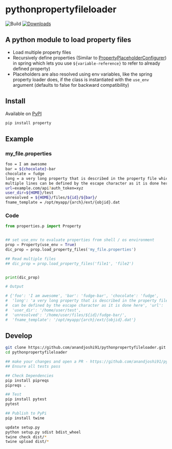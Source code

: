 # pythonpropertyfileloader

![Build](https://github.com/anandjoshi91/pythonpropertyfileloader/actions/workflows/python-package.yml/badge.svg)
[![Downloads](https://static.pepy.tech/badge/property)](https://pepy.tech/project/property)

## A python module to load property files

- Load multiple property files
- Recursively define properties (Similar to [PropertyPlaceholderConfigurer](https://docs.spring.io/spring-framework/docs/2.5.x/javadoc-api/org/springframework/beans/factory/config/PropertyPlaceholderConfigurer.html)) in spring which lets you use `${variable-reference}` to refer to already defined property)
- Placeholders are also resolved using env variables, like the spring property loader does, if the class is instantiated with the `use_env` argument (defaults to false for backward compatibility)

## Install

Available on [PyPI](https://pypi.org/project/property/)

```bash
pip install property
```

## Example

### my_file.properties

```bash
foo = I am awesome
bar = ${chocolate}-bar
chocolate = fudge
long = a very long property that is described in the property file which takes up \
multiple lines can be defined by the escape character as it is done here
url=example.com/api?auth_token=xyz
user_dir=${HOME}/test
unresolved = ${HOME}/files/${id}/${bar}/
fname_template = /opt/myapp/{arch}/ext/{objid}.dat
```

### Code

```python
from properties.p import Property


## set use_env to evaluate properties from shell / os environment
prop = Property(use_env = True)
dic_prop = prop.load_property_files('my_file.properties')

## Read multiple files
## dic_prop = prop.load_property_files('file1', 'file2')


print(dic_prop)

# Output

# {'foo': 'I am awesome', 'bar': 'fudge-bar', 'chocolate': 'fudge',
#  'long': 'a very long property that is described in the property file which takes up multiple lines
#  can be defined by the escape character as it is done here', 'url': 'example.com/api?auth_token=xyz',
#  'user_dir': '/home/user/test',
#  'unresolved': '/home/user/files/${id}/fudge-bar/',
#  'fname_template': '/opt/myapp/{arch}/ext/{objid}.dat'}
```

## Develop

```bash
git clone https://github.com/anandjoshi91/pythonpropertyfileloader.git
cd pythonpropertyfileloader

## make your changes and open a PR - https://github.com/anandjoshi91/pythonpropertyfileloader/pulls
## Ensure all tests pass

## Check Dependencies
pip install pipreqs
pipreqs .

## Test
pip install pytest
pytest

## Publish to PyPi
pip install twine

update setup.py
python setup.py sdist bdist_wheel
twine check dist/*
twine upload dist/*
```